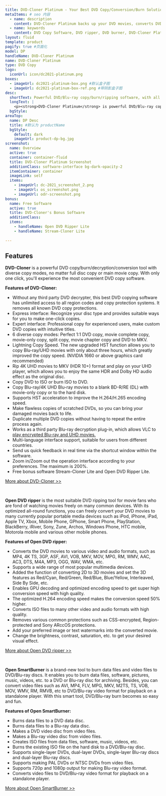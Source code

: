 ```yaml
---
title: DVD-Cloner Platinum - Your Best DVD Copy/Conversion/Burn Solution 
metaItems: # seo 内容
  - name: description
    content: DVD-Cloner Platinum backs up your DVD movies, converts DVD movies to various video and audio formats, burns data and video files to blank DVD/Blu-ray discs. Your Best DVD Copy/Conversion/Burn Software
  - name: keywords
    content: DVD Copy Software, DVD ripper, DVD burner, DVD-Cloner Platinum
layout: fluid
template: product
pagify: true #页面化
model: DP
handleName: DVD-Cloner Platinum
name: DVD-Cloner Platinum
type: DVD Copy 
logo:
  iconUrl: icon/dc2021-platinum.png
boxes:
  - imageUrl: dc2021-platinum-box.png #默认盒子图
  - imageUrl: dc2021-platinum-box-ref.png #带阴影盒子图
desc:
  shortText: Powerful DVD/Blu-ray copy/burn/ripping software, with all the features of DVD-Cloner, Open DVD ripper and Open SmartBurner.
  longText: |    
    <p><strong>DVD-Cloner Platinum</strong> is powerful DVD/Blu-ray copy/burn/ripping software, with all the features of DVD-Cloner, Open DVD ripper and Open SmartBurner. It's a user-friendly program with excellent output quality. As an enhanced bundle for DVD and Blu-ray backup solutions, it enables you to copy, back up, clone and burn your DVD and Blu-ray collections, rip DVD to various video and audio formats, convert Blu-ray to MKV format or burn video files onto blank DVD/Blu-ray discs. Give it a try and you'll find your ideal multimedia solution!</p><p><strong>Key features:</strong></p><ul><li>6 diverse DVD copy modes</li><li>Copy Blu-ray/4K UHD Blu-ray to a blank BD-R/RE (DL) or to the hard disk</li><li>Rip Blu-ray/UHD movies to MKV format for easy storage</li><li>Rip DVD movies to various video and audio formats</li><li>Burn various data and video files to a blank DVD/Blu-ray disc</li></ul>
  bgStyle: 
areaTop:
  name: DP Desc
  title: #默认为 productName
  bgStyle: 
    default: dark
    imageUrl: product-dp-bg.jpg
screenshot:
  name: Overview
  active: true
  container: container-fluid
  title: DVD-Cloner Platinum Screenshot
  additionClass: software-interface bg-dark-opacity-2
  itemContainer: container
  imageLink: self
  items:
    - imageUrl: dc-2021_screenshot_2.png
    - imageUrl: os_screenshot.png
    - imageUrl: odr-screenshot.png
bonus: 
  name: Free Software
  active: true
  title: DVD-Cloner's Bonus Software
  additionClass:
  items:
    - handleName: Open DVD Ripper Lite
    - handleName: Stream-Cloner Lite 
        
---
```


## Features

**DVD-Cloner** is a powerful DVD copy/burn/decryption/conversion tool with diverse copy modes, no matter full disc copy or main movie copy. With only one click, you'll experience the most convenient DVD copy software.

**Features of DVD-Cloner:**

*   Without any third party DVD decrypter, this best DVD copying software has unlimited access to all region codes and copy protection systems. It removes all known DVD copy protections.
*   Express interface: Recognize your disc type and provides suitable ways for you to make one-click copies.
*   Expert interface: Professional copy for experienced users, make custom DVD copies with intuitive titles.
*   6 diverse copy modes: Perfect 1:1 DVD copy, movie complete copy, movie-only copy, split copy, movie chapter copy and DVD to MKV.
*   Lightning Copy Speed. The new upgraded HST function allows you to copy Blu-ray/UHD movies with only about three hours, which greatly improved the copy speed. (NVIDIA 1660 or above graphics card recommended)
*   Rip 4K UHD movies to MKV (HDR 10+) format and play on your UHD player, which allows you to enjoy the same HDR and Dolby HD audio effect as the original disc.
*   Copy DVD to ISO or burn ISO to DVD.
*   Copy Blu-ray/4K UHD Blu-ray movies to a blank BD-R/RE (DL) with movie-only copy or to the hard disk.
*   Supports HST acceleration to improve the H.264/H.265 encoding speed.
*   Make flawless copies of scratched DVDs, so you can bring your damaged movies back to life.
*   Duplicate multiple DVD copies without having to repeat the entire process again.
*   Works as a third party Blu-ray decryption plug-in, which allows VLC to [play encrypted Blu-ray and UHD movies.]({kbUrl}how-to-use-vlc-media-player-to-play-blu-ray-or-4k-uhd-disc_438.html)
*   Multi-language interface support, suitable for users from different countries.
*   Send us quick feedback in real time via the shortcut window within the software.
*   Zoom in/Zoom out the operation interface according to your preferences. The maximum is 200%.
*   Free bonus software Stream-Cloner Lite and Open DVD Ripper Lite.

[More about DVD-Cloner &gt;&gt;](/dvd-cloner/)

&nbsp;

**Open DVD ripper** is the most suitable DVD ripping tool for movie fans who are fond of watching movies freely on many common devices. With its optimized all-round functions, you can freely convert your DVD movies to many currently popular portable media devices such as iPod, iPhone, iPad, Apple TV, Xbox, Mobile Phone, GPhone, Smart Phone, PlayStation, BlackBerry, iRiver, Sony, Zune, Archos, Windows Phone, HTC mobile, Motorola mobile and various other mobile phones.

**Features of Open DVD ripper:**

*   Converts the DVD movies to various video and audio formats, such as MP4, 4K TS, 3GP, ASF, AVI, VOB, MKV, MOV, MPG, RM, WMV, AAC, AC3, DTS, M4A, MP3, OGG, WAV, WMA, etc.
*   Supports a wide range of most popular multimedia devices.
*   Added the function of converting 2D to 3D movies and set the 3D features as Red/Cyan, Red/Green, Red/Blue, Blue/Yellow, Interleaved, Side By Side, etc.
*   Enables GPU decoding and optimized encoding speed to get super high conversion speed with high quality.
*   The optimized H.264 encoding speed makes the conversion speed 50% higher.
*   Converts ISO files to many other video and audio formats with high quality.
*   Removes various common protections such as CSS-encrypted, Region-protected and Sony ARccOS protections.
*   Add your preferred image or text watermarks into the converted movie.
*   Change the brightness, contrast, saturation, etc. to get your desired visual effect.

[More about Open DVD ripper &gt;&gt;](http://www.open-dvd-ripper.com)

&nbsp;

**Open SmartBurner** is a brand-new tool to burn data files and video files to DVD/Blu-ray discs. It enables you to burn data files, software, pictures, music, videos, etc. to a DVD or Blu-ray disc for archiving. Besides, you can convert video files such as AVI, MP4, FLV, MPG, MKV, M2TS, TS, VOB, MOV, WMV, RM, RMVB, etc to DVD/Blu-ray video format for playback on a standalone player. With this smart tool, DVD/Blu-ray burn becomes so easy and fun.

**Features of Open SmartBurner:**

*   Burns data files to a DVD data disc.
*   Burns data files to a Blu-ray data disc.
*   Makes a DVD video disc from video files.
*   Makes a Blu-ray video disc from video files.
*   Creates ISO files from data files, software, music, videos, etc.
*   Burns the existing ISO file on the hard disk to a DVD/Blu-ray disc.
*   Supports single-layer DVDs, dual-layer DVDs, single-layer Blu-ray discs and dual-layer Blu-ray discs.
*   Supports making PAL DVDs or NTSC DVDs from video files.
*   Supports 720p and 1080p output for making Blu-ray video format.
*   Converts video files to DVD/Blu-ray video format for playback on a standalone player.

[More about Open SmartBurner &gt;&gt;](/open-smartburner/)